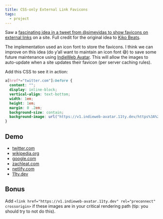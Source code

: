 ```yaml
---
title: CSS-only External Link Favicons
tags:
  - project
---
```

Saw a [fascinating idea in a tweet from @simevidas to show favicons on external links](https://twitter.com/simevidas/status/1481753210578690064) on a site. Full credit for the original idea to [Kiko Beats](https://kikobeats.com/).

The implementation used an icon font to store the favicons. I think we can improve on this idea (do y’all want to maintain an icon font 😅) to save some future maintenance using [IndieWeb Avatar](/web/indieweb-avatar/). This will allow the images to auto-update when a site updates their favicon (per server caching rules).

Add this CSS to see it in action:

```css
a[href*="twitter.com"]:before {
  content: "";
  display: inline-block;
  vertical-align: text-bottom;
  width: 1em;
  height: 1em;
  margin: 0 .2em;
  background-size: contain;
  background-image: url("https://v1.indieweb-avatar.11ty.dev/https%3A%2F%2Fwww.twitter.com%2F/");
}
```

## Demo

<ul>
  <li><a href="https://twitter.com/">twitter.com</a></li>
  <li><a href="https://www.wikipedia.org/">wikipedia.org</a></li>
  <li><a href="https://www.google.com/">google.com</a></li>
  <li><a href="https://www.zachleat.com/">zachleat.com</a></li>
  <li><a href="https://www.netlify.com/">netlify.com</a></li>
  <li><a href="https://www.11ty.dev/">11ty.dev</a></li>
</ul>

<style>
.content-grid a[href*="twitter.com"]:before,
.content-grid a[href*="wikipedia.org"]:before,
.content-grid a[href*="zachleat.com"]:before,
.content-grid a[href*="netlify.com"]:before,
.content-grid a[href*="11ty.dev"]:before,
.content-grid a[href*="google.com"]:before {
  content: "";
  display: inline-block;
  vertical-align: text-bottom;
  width: 1em;
  height: 1em;
  background-size: cover;
  margin: 0 .2em;
}
.content-grid a[href*="twitter.com"]:before {
  background-image: url("https://v1.indieweb-avatar.11ty.dev/https%3A%2F%2Fwww.twitter.com%2F/");
}
.content-grid a[href*="wikipedia.org"]:before {
  background-image: url("https://v1.indieweb-avatar.11ty.dev/https%3A%2F%2Fwww.wikipedia.org%2F/");
}
.content-grid a[href*="google.com"]:before {
  background-image: url("https://v1.indieweb-avatar.11ty.dev/https%3A%2F%2Fwww.google.com%2F/");
}
.content-grid a[href*="zachleat.com"]:before {
  background-image: url("https://v1.indieweb-avatar.11ty.dev/https%3A%2F%2Fwww.zachleat.com%2F/");
}
.content-grid a[href*="netlify.com"]:before {
  background-image: url("https://v1.indieweb-avatar.11ty.dev/https%3A%2F%2Fwww.netlify.com%2F/");
}
.content-grid a[href*="11ty.dev"]:before {
  background-image: url("https://v1.indieweb-avatar.11ty.dev/https%3A%2F%2Fwww.11ty.dev%2F/");
}
</style>

## Bonus

Add `<link href="https://v1.indieweb-avatar.11ty.dev" rel="preconnect" crossorigin>` if these images are in your critical rendering path (tip: you should try to not do this).
